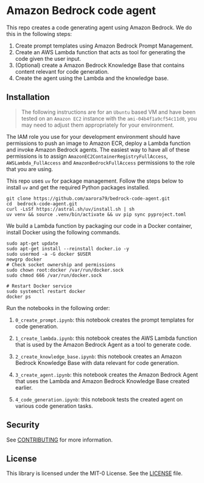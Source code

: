 # Amazon Bedrock code agent

This repo creates a code generating agent using Amazon Bedrock. We do this in the following steps:

1. Create prompt templates using Amazon Bedrock Prompt Management.
1. Create an AWS Lambda function that acts as tool for generating the code given the user input.
1. (Optional) create a Amazon Bedrock Knowledge Base that contains content relevant for code generation.
1. Create the agent using the Lambda and the knowledge base.

## Installation

>The following instructions are for an `Ubuntu` based VM and have been tested on an `Amazon EC2` instance with the `ami-04b4f1a9cf54c11d0`, you may need to adjust them appropriately for your environment.

The IAM role you use for your development environment should have permissions to push an image to Amazon ECR, deploy a Lambda function and invoke Amazon Bedrock agents. The easiest way to have all of these permissions is to assign `AmazonEC2ContainerRegistryFullAccess`, `AWSLambda_FullAccess` and `AmazonBedrockFullAccess` permissions to the role that you are using.

This repo uses `uv` for package management. Follow the steps below to install `uv` and get the required Python packages installed.

```{.bashrc}
git clone https://github.com/aarora79/bedrock-code-agent.git
cd  bedrock-code-agent.git
curl -LsSf https://astral.sh/uv/install.sh | sh
uv venv && source .venv/bin/activate && uv pip sync pyproject.toml
```

We build a Lambda function by packaging our code in a Docker container, install Docker using the following commands.

```{.bashrc}
sudo apt-get update
sudo apt-get install --reinstall docker.io -y
sudo usermod -a -G docker $USER
newgrp docker
# Check socket ownership and permissions
sudo chown root:docker /var/run/docker.sock
sudo chmod 666 /var/run/docker.sock

# Restart Docker service
sudo systemctl restart docker
docker ps
```

Run the notebooks in the following order:

1. `0_create_prompt.ipynb`: this notebook creates the prompt templates for code generation. 

1. `1_create_lambda.ipynb`: this notebook creates the AWS Lambda function that is used by the Amazon Bedrock Agent as a tool to generate code.

1. `2_create_knowledge_base.ipynb`: this notebook creates an Amazon Bedrock Knowledge Base with data relevant for code generation.

1. `3_create_agent.ipynb`: this notebook creates the Amazon Bedrock Agent that uses the Lambda and Amazon Bedrock Knowledge Base created earlier.

1. `4_code_generation.ipynb`: this notebook tests the created agent on various code generation tasks.

## Security

See [CONTRIBUTING](CONTRIBUTING.md#security-issue-notifications) for more information.

## License

This library is licensed under the MIT-0 License. See the [LICENSE](./LICENSE) file.